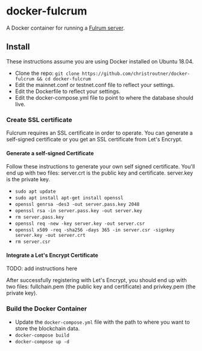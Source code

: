 # docker-fulcrum
A Docker container for running a [Fulrum server](https://github.com/cculianu/Fulcrum).

## Install
These instructions assume you are using Docker installed on Ubuntu 18.04.

- Clone the repo: `git clone https://github.com/christroutner/docker-fulcrum && cd docker-fulcrum`
- Edit the mainnet.conf or testnet.conf file to reflect your settings.
- Edit the Dockerfile to reflect your settings.
- Edit the docker-compose.yml file to point to where the database should live.

### Create SSL certificate
Fulcrum requires an SSL certificate in order to operate. You can generate a self-signed
certificate or you get an SSL certificate from Let's Encrypt.

#### Generate a self-signed Certificate
Follow these instructions to generate your own self signed certificate. You'll
end up with two files: server.crt is the public key and certificate. server.key
is the private key.

- `sudo apt update`
- `sudo apt install apt-get install openssl`
- `openssl genrsa -des3 -out server.pass.key 2048`
- `openssl rsa -in server.pass.key -out server.key`
- `rm server.pass.key`
- `openssl req -new -key server.key -out server.csr`
- `openssl x509 -req -sha256 -days 365 -in server.csr -signkey server.key -out server.crt`
- `rm server.csr`

#### Integrate a Let's Encrypt Certificate
TODO: add instructions here

After successfully registering with Let's Encrypt, you should end up with two
files: fullchain.pem (the public key and certificate) and privkey.pem (the
private key).

### Build the Docker Container
- Update the `docker-compose.yml` file with the path to where you want to store the blockchain data.
- `docker-compose build`
- `docker-compose up -d`
